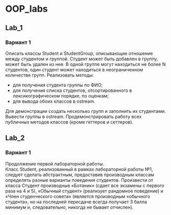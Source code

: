# OOP_labs
## Lab_1
### Вариант 1
Описать классы Student и StudentGroup, описывающие отношение между студентом и группой. Студент может быть добавлен в группу, может быть удален из нее. В одной группе могут находиться не более N студентов, один студент может находиться в неограниченном количестве групп.
Реализовать методы:
- для получения студента группы по ФИО;
- для получения списка студентов, отсортированного в лексикографическом порядке, по оценкам;
- для вывода обоих классов в ostream.

Для демонстрации создать несколько групп и заполнить их студентами. Вывести группы в ostream. Продемонстрировать работу всех публичных методов классов (кроме геттеров и сеттеров).
## Lab_2
### Вариант 1
Продолжение первой лабораторной работы.<br>
Класс Student, реализованный в рамках лабораторной работы №1, следует сделать абстрактным, предоставив производным классам определять разные варианты поведения студентов. Произвести от класса Студент производные «Ботаник» (сдает все экзамены с первого раза на 4 и 5), «Обычный студент» (реализует рандомное поведение) и «Член студенческого совета» (является производным «обычного студента», но на последней пересдаче всегда получает 3 балла минимум и, следовательно, никогда не бывает отчислен).
